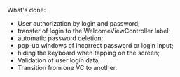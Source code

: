 What's done:
- User authorization by login and password;
- transfer of login to the WelcomeViewController label;
- automatic password deletion;
- pop-up windows of incorrect password or login input;
- hiding the keyboard when tapping on the screen;
- Validation of user login data;
- Transition from one VC to another.
